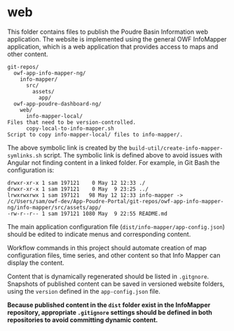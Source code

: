 # web #

This folder contains files to publish the Poudre Basin Information web application.
The website is implemented using the general OWF InfoMapper application,
which is a web application that provides access to maps and other content.

```
git-repos/
  owf-app-info-mapper-ng/
    info-mapper/
      src/
        assets/
          app/
  owf-app-poudre-dashboard-ng/
    web/
      info-mapper-local/                                             Files that need to be version-controlled.
      copy-local-to-info-mapper.sh                                   Script to copy info-mapper-local/ files to info-mapper/.
```

The above symbolic link is created by the `build-util/create-info-mapper-symlinks.sh` script.
The symbolic link is defined above to avoid issues with Angular not finding content in a linked folder.
For example, in Git Bash the configuration is:

```
drwxr-xr-x 1 sam 197121    0 May 12 12:33 ./
drwxr-xr-x 1 sam 197121    0 May  9 23:25 ../
lrwxrwxrwx 1 sam 197121   98 May 12 12:33 info-mapper -> /c/Users/sam/owf-dev/App-Poudre-Portal/git-repos/owf-app-info-mapper-ng/info-mapper/src/assets/app/
-rw-r--r-- 1 sam 197121 1080 May  9 22:55 README.md
```

The main application configuration file (`dist/info-mapper/app-config.json`) should be edited to indicate
menus and corresponding content.

Workflow commands in this project should automate creation of map configuration files,
time series, and other content so that Info Mapper can display the content.

Content that is dynamically regenerated should be listed in `.gitgnore`.
Snapshots of published content can be saved in versioned website folders,
using the `version` defined in the `app-config.json` file.

**Because published content in the `dist` folder exist in the InfoMapper repository,
appropriate `.gitignore` settings should be defined in both repositories to avoid committing dynamic content.**
